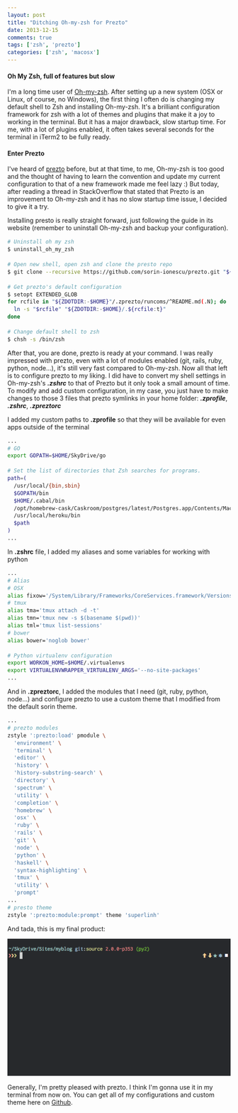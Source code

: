 ```yaml
---
layout: post
title: "Ditching Oh-my-zsh for Prezto"
date: 2013-12-15
comments: true
tags: ['zsh', 'prezto']
categories: ['zsh', 'macosx']
---
```


#### Oh My Zsh, full of features but slow
I'm a long time user of [Oh-my-zsh](https://github.com/robbyrussell/oh-my-zsh). After setting up a new system (OSX or Linux, of course, no Windows), the first thing I often do is changing my default shell to Zsh and installing Oh-my-zsh. It's a brilliant configuration framework for zsh with a lot of themes and plugins that make it a joy to working in the terminal. But it has a major drawback, slow startup time. For me, with a lot of plugins enabled, it often takes several seconds for the terminal in iTerm2 to be fully ready.

#### Enter Prezto
I've heard of [prezto](https://github.com/sorin-ionescu/prezto) before, but at that time, to me, Oh-my-zsh is too good and the thought of having to learn the convention and update my current configuration to that of a new framework made me feel lazy :) But today, after reading a thread in StackOverflow that stated that Prezto is an improvement to Oh-my-zsh and it has no slow startup time issue, I decided to give it a try.

Installing presto is really straight forward, just following the guide in its website (remember to uninstall Oh-my-zsh and backup your configuration).

```sh
# Uninstall oh my zsh
$ uninstall_oh_my_zsh

# Open new shell, open zsh and clone the presto repo
$ git clone --recursive https://github.com/sorin-ionescu/prezto.git "${ZDOTDIR:-$HOME}/.zprezto"

# Get prezto's default configuration
$ setopt EXTENDED_GLOB
for rcfile in "${ZDOTDIR:-$HOME}"/.zprezto/runcoms/^README.md(.N); do
  ln -s "$rcfile" "${ZDOTDIR:-$HOME}/.${rcfile:t}"
done

# Change default shell to zsh
$ chsh -s /bin/zsh
```

After that, you are done, prezto is ready at your command. I was really impressed with prezto, even with a lot of modules enabled (git, rails, ruby, python, node...), it's still very fast compared to Oh-my-zsh. Now all that left is to configure prezto to my liking. I did have to convert my shell settings in Oh-my-zsh's ***.zshrc*** to that of Prezto but it only took a small amount of time. To modify and add custom configuration, in my case, you just have to make changes to those 3 files that prezto symlinks in your home folder: ***.zprofile***, ***.zshrc***, ***.zpreztorc***

I added my custom paths to **.zprofile** so that they will be available for even apps outside of the terminal

```sh
...
# GO
export GOPATH=$HOME/SkyDrive/go

# Set the list of directories that Zsh searches for programs.
path=(
  /usr/local/{bin,sbin}
  $GOPATH/bin
  $HOME/.cabal/bin
  /opt/homebrew-cask/Caskroom/postgres/latest/Postgres.app/Contents/MacOS/bin
  /usr/local/heroku/bin
  $path
)
...
```

In **.zshrc** file, I added my aliases and some variables for working with python

```sh
...
# Alias
# OSX
alias fixow='/System/Library/Frameworks/CoreServices.framework/Versions/A/Frameworks/LaunchServices.framework/Versions/A/Support/lsregister -kill -r -domain local -domain user;killall Finder;echo "Open With has been rebuilt, Finder will relaunch"'
# tmux
alias tma='tmux attach -d -t'
alias tmn='tmux new -s $(basename $(pwd))'
alias tml='tmux list-sessions'
# bower
alias bower='noglob bower'

# Python virtualenv configuration
export WORKON_HOME=$HOME/.virtualenvs
export VIRTUALENVWRAPPER_VIRTUALENV_ARGS='--no-site-packages'
...
```

And in **.zpreztorc**, I added the modules that I need (git, ruby, python, node...) and configure prezto to use a custom theme that I modified from the default sorin theme.

```sh
...
# prezto modules
zstyle ':prezto:load' pmodule \
  'environment' \
  'terminal' \
  'editor' \
  'history' \
  'history-substring-search' \
  'directory' \
  'spectrum' \
  'utility' \
  'completion' \
  'homebrew' \
  'osx' \
  'ruby' \
  'rails' \
  'git' \
  'node' \
  'python' \
  'haskell' \
  'syntax-highlighting' \
  'tmux' \
  'utility' \
  'prompt'
...
# presto theme
zstyle ':prezto:module:prompt' theme 'superlinh'
```


And tada, this is my final product:


![Prezto Image](/assets/shell_prezto.png)

Generally, I'm pretty pleased with prezto. I think I'm gonna use it in my terminal from now on. You can get all of my configurations and custom theme here on [Github](https://github.com/linhmtran168/mac_dotfiles).
